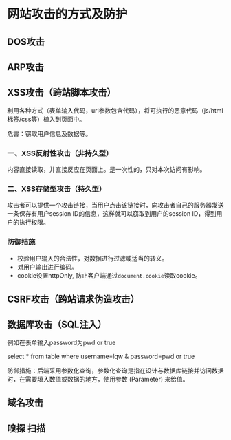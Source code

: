 # 网站攻击的方式及防护

## DOS攻击



## ARP攻击



## XSS攻击（跨站脚本攻击）

利用各种方式（表单输入代码，url参数包含代码），将可执行的恶意代码（js/html标签/css等）植入到页面中。

危害：窃取用户信息及数据等。

### 一、XSS反射性攻击（非持久型）

内容直接读取，并直接反应在页面上。是一次性的，只对本次访问有影响。

### 二、XSS存储型攻击（持久型）

攻击者可以提供一个攻击链接，当用户点击该链接时，向攻击者自己的服务器发送一条保存有用户session ID的信息，这样就可以窃取到用户的session ID，得到用户的执行权限。

### 防御措施

- 校验用户输入的合法性，对数据进行过滤或适当的转义。
- 对用户输出进行编码。
- cookie设置httpOnly, 防止客户端通过`document.cookie`读取cookie。



## CSRF攻击（跨站请求伪造攻击）



## 数据库攻击（SQL注入）

例如在表单输入password为pwd or true

select * from table where username=lqw & password=pwd or true

防御措施：后端采用参数化查询，参数化查询是指在设计与数据库链接并访问数据时，在需要填入数值或数据的地方，使用参数 (Parameter) 来给值。



## 域名攻击



## 嗅探 扫描